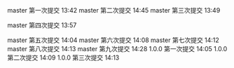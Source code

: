 master 第一次提交 13:42
master 第二次提交 14:45
master 第三次提交 13:49

master 第四次提交 13:57

master 第五次提交 14:04
master 第六次提交 14:08
master 第七次提交 14:12
master 第八次提交 14:13
master 第九次提交 14:28
1.0.0  第一次提交 14:05
1.0.0  第二次提交 14:09
1.0.0  第三次提交 14:13
